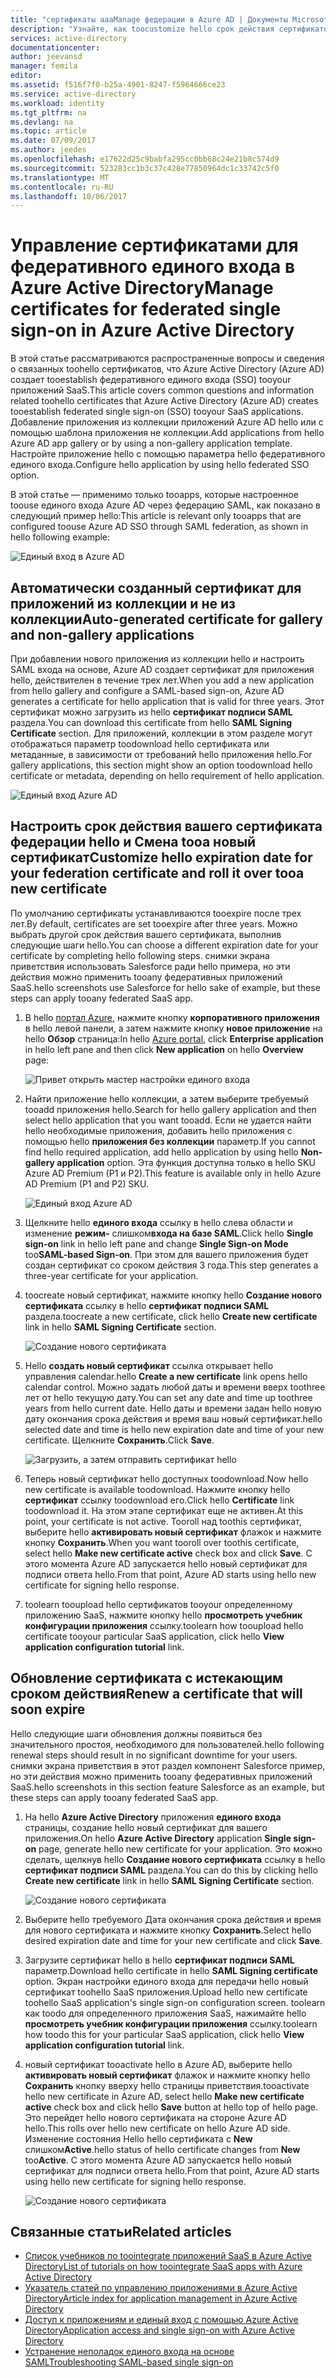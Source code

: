 ```yaml
---
title: "сертификаты aaaManage федерации в Azure AD | Документы Microsoft"
description: "Узнайте, как toocustomize hello срок действия сертификатов федерации, а также как toorenew сертификатов, которые скоро истекает."
services: active-directory
documentationcenter: 
author: jeevansd
manager: femila
editor: 
ms.assetid: f516f7f0-b25a-4901-8247-f5964666ce23
ms.service: active-directory
ms.workload: identity
ms.tgt_pltfrm: na
ms.devlang: na
ms.topic: article
ms.date: 07/09/2017
ms.author: jeedes
ms.openlocfilehash: e17622d25c9babfa295cc0bb68c24e21b8c574d9
ms.sourcegitcommit: 523283cc1b3c37c428e77850964dc1c33742c5f0
ms.translationtype: MT
ms.contentlocale: ru-RU
ms.lasthandoff: 10/06/2017
---
```

# <a name="manage-certificates-for-federated-single-sign-on-in-azure-active-directory"></a><span data-ttu-id="06160-103">Управление сертификатами для федеративного единого входа в Azure Active Directory</span><span class="sxs-lookup"><span data-stu-id="06160-103">Manage certificates for federated single sign-on in Azure Active Directory</span></span>
<span data-ttu-id="06160-104">В этой статье рассматриваются распространенные вопросы и сведения о связанных toohello сертификатов, что Azure Active Directory (Azure AD) создает tooestablish федеративного единого входа (SSO) tooyour приложений SaaS.</span><span class="sxs-lookup"><span data-stu-id="06160-104">This article covers common questions and information related toohello certificates that Azure Active Directory (Azure AD) creates tooestablish federated single sign-on (SSO) tooyour SaaS applications.</span></span> <span data-ttu-id="06160-105">Добавление приложения из коллекции приложений Azure AD hello или с помощью шаблона приложения не коллекции.</span><span class="sxs-lookup"><span data-stu-id="06160-105">Add applications from hello Azure AD app gallery or by using a non-gallery application template.</span></span> <span data-ttu-id="06160-106">Настройте приложение hello с помощью параметра hello федеративного единого входа.</span><span class="sxs-lookup"><span data-stu-id="06160-106">Configure hello application by using hello federated SSO option.</span></span>

<span data-ttu-id="06160-107">В этой статье — применимо только tooapps, которые настроенное toouse единого входа Azure AD через федерацию SAML, как показано в следующий пример hello:</span><span class="sxs-lookup"><span data-stu-id="06160-107">This article is relevant only tooapps that are configured toouse Azure AD SSO through SAML federation, as shown in hello following example:</span></span>

![Единый вход в Azure AD](./media/active-directory-sso-certs/saml_sso.PNG)

## <a name="auto-generated-certificate-for-gallery-and-non-gallery-applications"></a><span data-ttu-id="06160-109">Автоматически созданный сертификат для приложений из коллекции и не из коллекции</span><span class="sxs-lookup"><span data-stu-id="06160-109">Auto-generated certificate for gallery and non-gallery applications</span></span>
<span data-ttu-id="06160-110">При добавлении нового приложения из коллекции hello и настроить SAML входа на основе, Azure AD создает сертификат для приложения hello, действителен в течение трех лет.</span><span class="sxs-lookup"><span data-stu-id="06160-110">When you add a new application from hello gallery and configure a SAML-based sign-on, Azure AD generates a certificate for hello application that is valid for three years.</span></span> <span data-ttu-id="06160-111">Этот сертификат можно загрузить из hello **сертификат подписи SAML** раздела.</span><span class="sxs-lookup"><span data-stu-id="06160-111">You can download this certificate from hello **SAML Signing Certificate** section.</span></span> <span data-ttu-id="06160-112">Для приложений, коллекции в этом разделе могут отображаться параметр toodownload hello сертификата или метаданные, в зависимости от требований hello приложения hello.</span><span class="sxs-lookup"><span data-stu-id="06160-112">For gallery applications, this section might show an option toodownload hello certificate or metadata, depending on hello requirement of hello application.</span></span>

![Единый вход Azure AD](./media/active-directory-sso-certs/saml_certificate_download.png)

## <a name="customize-hello-expiration-date-for-your-federation-certificate-and-roll-it-over-tooa-new-certificate"></a><span data-ttu-id="06160-114">Настроить срок действия вашего сертификата федерации hello и Смена tooa новый сертификат</span><span class="sxs-lookup"><span data-stu-id="06160-114">Customize hello expiration date for your federation certificate and roll it over tooa new certificate</span></span>
<span data-ttu-id="06160-115">По умолчанию сертификаты устанавливаются tooexpire после трех лет.</span><span class="sxs-lookup"><span data-stu-id="06160-115">By default, certificates are set tooexpire after three years.</span></span> <span data-ttu-id="06160-116">Можно выбрать другой срок действия вашего сертификата, выполнив следующие шаги hello.</span><span class="sxs-lookup"><span data-stu-id="06160-116">You can choose a different expiration date for your certificate by completing hello following steps.</span></span>
<span data-ttu-id="06160-117">снимки экрана приветствия использовать Salesforce ради hello примера, но эти действия можно применить tooany федеративных приложений SaaS.</span><span class="sxs-lookup"><span data-stu-id="06160-117">hello screenshots use Salesforce for hello sake of example, but these steps can apply tooany federated SaaS app.</span></span>

1. <span data-ttu-id="06160-118">В hello [портал Azure](https://aad.portal.azure.com), нажмите кнопку **корпоративного приложения** в hello левой панели, а затем нажмите кнопку **новое приложение** на hello **Обзор** страница:</span><span class="sxs-lookup"><span data-stu-id="06160-118">In hello [Azure portal](https://aad.portal.azure.com), click **Enterprise application** in hello left pane and then click **New application** on hello **Overview** page:</span></span>

   ![Привет открыть мастер настройки единого входа](./media/active-directory-sso-certs/enterprise_application_new_application.png)

2. <span data-ttu-id="06160-120">Найти приложение hello коллекции, а затем выберите требуемый tooadd приложения hello.</span><span class="sxs-lookup"><span data-stu-id="06160-120">Search for hello gallery application and then select hello application that you want tooadd.</span></span> <span data-ttu-id="06160-121">Если не удается найти hello необходимые приложения, добавить hello приложения с помощью hello **приложения без коллекции** параметр.</span><span class="sxs-lookup"><span data-stu-id="06160-121">If you cannot find hello required application, add hello application by using hello **Non-gallery application** option.</span></span> <span data-ttu-id="06160-122">Эта функция доступна только в hello SKU Azure AD Premium (P1 и P2).</span><span class="sxs-lookup"><span data-stu-id="06160-122">This feature is available only in hello Azure AD Premium (P1 and P2) SKU.</span></span>

    ![Единый вход Azure AD](./media/active-directory-sso-certs/add_gallery_application.png)

3. <span data-ttu-id="06160-124">Щелкните hello **единого входа** ссылку в hello слева области и изменение **режим-** слишком**входа на базе SAML**.</span><span class="sxs-lookup"><span data-stu-id="06160-124">Click hello **Single sign-on** link in hello left pane and change **Single Sign-on Mode** too**SAML-based Sign-on**.</span></span> <span data-ttu-id="06160-125">При этом для вашего приложения будет создан сертификат со сроком действия 3 года.</span><span class="sxs-lookup"><span data-stu-id="06160-125">This step generates a three-year certificate for your application.</span></span>

4. <span data-ttu-id="06160-126">toocreate новый сертификат, нажмите кнопку hello **Создание нового сертификата** ссылку в hello **сертификат подписи SAML** раздела.</span><span class="sxs-lookup"><span data-stu-id="06160-126">toocreate a new certificate, click hello **Create new certificate** link in hello **SAML Signing Certificate** section.</span></span>

    ![Создание нового сертификата](./media/active-directory-sso-certs/create_new_certficate.png)

5. <span data-ttu-id="06160-128">Hello **создать новый сертификат** ссылка открывает hello управления calendar.</span><span class="sxs-lookup"><span data-stu-id="06160-128">hello **Create a new certificate** link opens hello calendar control.</span></span> <span data-ttu-id="06160-129">Можно задать любой даты и времени вверх toothree лет от hello текущую дату.</span><span class="sxs-lookup"><span data-stu-id="06160-129">You can set any date and time up toothree years from hello current date.</span></span> <span data-ttu-id="06160-130">Hello даты и времени задан hello новую дату окончания срока действия и время ваш новый сертификат.</span><span class="sxs-lookup"><span data-stu-id="06160-130">hello selected date and time is hello new expiration date and time of your new certificate.</span></span> <span data-ttu-id="06160-131">Щелкните **Сохранить**.</span><span class="sxs-lookup"><span data-stu-id="06160-131">Click **Save**.</span></span>

    ![Загрузить, а затем отправить сертификат hello](./media/active-directory-sso-certs/certifcate_date_selection.PNG)

6. <span data-ttu-id="06160-133">Теперь новый сертификат hello доступных toodownload.</span><span class="sxs-lookup"><span data-stu-id="06160-133">Now hello new certificate is available toodownload.</span></span> <span data-ttu-id="06160-134">Нажмите кнопку hello **сертификат** ссылку toodownload его.</span><span class="sxs-lookup"><span data-stu-id="06160-134">Click hello **Certificate** link toodownload it.</span></span> <span data-ttu-id="06160-135">На этом этапе сертификат еще не активен.</span><span class="sxs-lookup"><span data-stu-id="06160-135">At this point, your certificate is not active.</span></span> <span data-ttu-id="06160-136">Tooroll над toothis сертификат, выберите hello **активировать новый сертификат** флажок и нажмите кнопку **Сохранить**.</span><span class="sxs-lookup"><span data-stu-id="06160-136">When you want tooroll over toothis certificate, select hello **Make new certificate active** check box and click **Save**.</span></span> <span data-ttu-id="06160-137">С этого момента Azure AD запускается hello новый сертификат для подписи ответа hello.</span><span class="sxs-lookup"><span data-stu-id="06160-137">From that point, Azure AD starts using hello new certificate for signing hello response.</span></span>

7.  <span data-ttu-id="06160-138">toolearn tooupload hello сертификатов tooyour определенному приложению SaaS, нажмите кнопку hello **просмотреть учебник конфигурации приложения** ссылку.</span><span class="sxs-lookup"><span data-stu-id="06160-138">toolearn how tooupload hello certificate tooyour particular SaaS application, click hello **View application configuration tutorial** link.</span></span>

## <a name="renew-a-certificate-that-will-soon-expire"></a><span data-ttu-id="06160-139">Обновление сертификата с истекающим сроком действия</span><span class="sxs-lookup"><span data-stu-id="06160-139">Renew a certificate that will soon expire</span></span>
<span data-ttu-id="06160-140">Hello следующие шаги обновления должны появиться без значительного простоя, необходимого для пользователей.</span><span class="sxs-lookup"><span data-stu-id="06160-140">hello following renewal steps should result in no significant downtime for your users.</span></span> <span data-ttu-id="06160-141">снимки экрана приветствия в этот раздел компонент Salesforce пример, но эти действия можно применить tooany федеративных приложений SaaS.</span><span class="sxs-lookup"><span data-stu-id="06160-141">hello screenshots in this section feature Salesforce as an example, but these steps can apply tooany federated SaaS app.</span></span>

1. <span data-ttu-id="06160-142">На hello **Azure Active Directory** приложения **единого входа** страницы, создание hello новый сертификат для вашего приложения.</span><span class="sxs-lookup"><span data-stu-id="06160-142">On hello **Azure Active Directory** application **Single sign-on** page, generate hello new certificate for your application.</span></span> <span data-ttu-id="06160-143">Это можно сделать, щелкнув hello **Создание нового сертификата** ссылку в hello **сертификат подписи SAML** раздела.</span><span class="sxs-lookup"><span data-stu-id="06160-143">You can do this by clicking hello **Create new certificate** link in hello **SAML Signing Certificate** section.</span></span>

    ![Создание нового сертификата](./media/active-directory-sso-certs/create_new_certficate.png)

2. <span data-ttu-id="06160-145">Выберите hello требуемого Дата окончания срока действия и время для нового сертификата и нажмите кнопку **Сохранить**.</span><span class="sxs-lookup"><span data-stu-id="06160-145">Select hello desired expiration date and time for your new certificate and click **Save**.</span></span>

3. <span data-ttu-id="06160-146">Загрузите сертификат hello в hello **сертификат подписи SAML** параметр.</span><span class="sxs-lookup"><span data-stu-id="06160-146">Download hello certificate in hello **SAML Signing certificate** option.</span></span> <span data-ttu-id="06160-147">Экран настройки единого входа для передачи hello новый сертификат toohello SaaS приложения.</span><span class="sxs-lookup"><span data-stu-id="06160-147">Upload hello new certificate toohello SaaS application's single sign-on configuration screen.</span></span> <span data-ttu-id="06160-148">toolearn как toodo для определенного приложения SaaS, нажимайте hello **просмотреть учебник конфигурации приложения** ссылку.</span><span class="sxs-lookup"><span data-stu-id="06160-148">toolearn how toodo this for your particular SaaS application, click hello **View application configuration tutorial** link.</span></span>
   
4. <span data-ttu-id="06160-149">новый сертификат tooactivate hello в Azure AD, выберите hello **активировать новый сертификат** флажок и нажмите кнопку hello **Сохранить** кнопку вверху hello страницы приветствия.</span><span class="sxs-lookup"><span data-stu-id="06160-149">tooactivate hello new certificate in Azure AD, select hello **Make new certificate active** check box and click hello **Save** button at hello top of hello page.</span></span> <span data-ttu-id="06160-150">Это перейдет hello нового сертификата на стороне Azure AD hello.</span><span class="sxs-lookup"><span data-stu-id="06160-150">This rolls over hello new certificate on hello Azure AD side.</span></span> <span data-ttu-id="06160-151">Изменение состояния Hello hello сертификата с **New** слишком**Active**.</span><span class="sxs-lookup"><span data-stu-id="06160-151">hello status of hello certificate changes from **New** too**Active**.</span></span> <span data-ttu-id="06160-152">С этого момента Azure AD запускается hello новый сертификат для подписи ответа hello.</span><span class="sxs-lookup"><span data-stu-id="06160-152">From that point, Azure AD starts using hello new certificate for signing hello response.</span></span> 
   
    ![Создание нового сертификата](./media/active-directory-sso-certs/new_certificate_download.png)

## <a name="related-articles"></a><span data-ttu-id="06160-154">Связанные статьи</span><span class="sxs-lookup"><span data-stu-id="06160-154">Related articles</span></span>
* [<span data-ttu-id="06160-155">Список учебников по toointegrate приложений SaaS в Azure Active Directory</span><span class="sxs-lookup"><span data-stu-id="06160-155">List of tutorials on how toointegrate SaaS apps with Azure Active Directory</span></span>](active-directory-saas-tutorial-list.md)
* [<span data-ttu-id="06160-156">Указатель статей по управлению приложениями в Azure Active Directory</span><span class="sxs-lookup"><span data-stu-id="06160-156">Article index for application management in Azure Active Directory</span></span>](active-directory-apps-index.md)
* [<span data-ttu-id="06160-157">Доступ к приложениям и единый вход с помощью Azure Active Directory</span><span class="sxs-lookup"><span data-stu-id="06160-157">Application access and single sign-on with Azure Active Directory</span></span>](active-directory-appssoaccess-whatis.md)
* [<span data-ttu-id="06160-158">Устранение неполадок единого входа на основе SAML</span><span class="sxs-lookup"><span data-stu-id="06160-158">Troubleshooting SAML-based single sign-on</span></span>](active-directory-saml-debugging.md)
